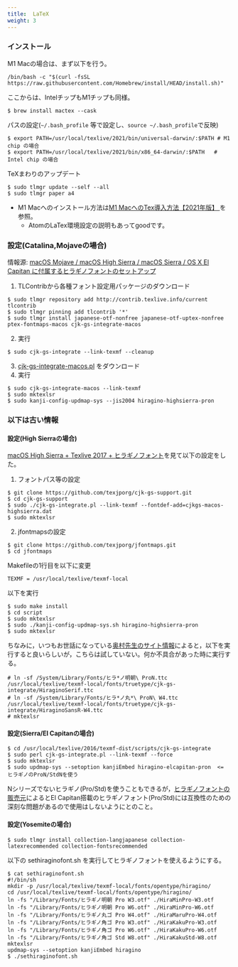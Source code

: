 ```yaml
---
title:  LaTeX
weight: 3
---
```


### インストール

M1 Macの場合は、まず以下を行う。

```
/bin/bash -c "$(curl -fsSL https://raw.githubusercontent.com/Homebrew/install/HEAD/install.sh)"
```

ここからは、IntelチップもM1チップも同様。
```
$ brew install mactex --cask
```
パスの設定(`~/.bash_profile` 等で設定し、`source ~/.bash_profile`で反映)
```
$ export PATH=/usr/local/texlive/2021/bin/universal-darwin/:$PATH # M1 chip の場合
$ export PATH=/usr/local/texlive/2021/bin/x86_64-darwin/:$PATH   # Intel chip の場合
```

TeXまわりのアップデート
```
$ sudo tlmgr update --self --all
$ sudo tlmgr paper a4
```

- M1 Macへのインストール方法は[M1 MacへのTex導入方法【2021年版】
](https://moromisenpy.com/m1-mactex2021/)を参照。
    - AtomのLaTex環境設定の説明もあってgoodです。

### 設定(Catalina,Mojaveの場合)

情報源: [macOS Mojave / macOS High Sierra / macOS Sierra / OS X El Capitan に付属するヒラギノフォントのセットアップ](https://texwiki.texjp.org/?%E3%83%92%E3%83%A9%E3%82%AE%E3%83%8E%E3%83%95%E3%82%A9%E3%83%B3%E3%83%88#macos-hiragino-setup)

1. TLContribから各種フォント設定用パッケージのダウンロード
```
$ sudo tlmgr repository add http://contrib.texlive.info/current tlcontrib
$ sudo tlmgr pinning add tlcontrib '*'
$ sudo tlmgr install japanese-otf-nonfree japanese-otf-uptex-nonfree ptex-fontmaps-macos cjk-gs-integrate-macos
```
2. 実行
```
$ sudo cjk-gs-integrate --link-texmf --cleanup
```
3. [cjk-gs-integrate-macos.pl](https://raw.githubusercontent.com/texjporg/cjk-gs-support/master/cjk-gs-integrate-macos.pl) をダウンロード
4. 実行
```
$ sudo cjk-gs-integrate-macos --link-texmf
$ sudo mktexlsr
$ sudo kanji-config-updmap-sys --jis2004 hiragino-highsierra-pron
```

### 以下は古い情報
#### 設定(High Sierraの場合)

[macOS High Sierra + Texlive 2017 + ヒラギノフォント](https://qiita.com/osamu620/items/8a299e44d087542e29a9)を見て以下の設定をした。

1. フォントパス等の設定
```
$ git clone https://github.com/texjporg/cjk-gs-support.git
$ cd cjk-gs-support
$ sudo ./cjk-gs-integrate.pl --link-texmf --fontdef-add=cjkgs-macos-highsierra.dat
$ sudo mktexlsr
```
2. jfontmapsの設定
```
$ git clone https://github.com/texjporg/jfontmaps.git
$ cd jfontmaps
```
Makefileの1行目を以下に変更
```
TEXMF = /usr/local/texlive/texmf-local
```
以下を実行
```
$ sudo make install
$ cd script
$ sudo mktexlsr
$ sudo ./kanji-config-updmap-sys.sh hiragino-highsierra-pron
$ sudo mktexlsr
```

ちなみに，いつもお世話になっている[奥村先生のサイト情報](https://okumuralab.org/bibun7/)によると，以下を実行すると良いらしいが，こちらは試していない。何か不具合があった時に実行する。
```
# ln -sf /System/Library/Fonts/ヒラ*ノ明朝\ ProN.ttc /usr/local/texlive/texmf-local/fonts/truetype/cjk-gs-integrate/HiraginoSerif.ttc
# ln -sf /System/Library/Fonts/ヒラ*ノ丸*\ ProN\ W4.ttc /usr/local/texlive/texmf-local/fonts/truetype/cjk-gs-integrate/HiraginoSansR-W4.ttc
# mktexlsr
```

#### 設定(Sierra/El Capitanの場合)
```
$ cd /usr/local/texlive/2016/texmf-dist/scripts/cjk-gs-integrate
$ sudo perl cjk-gs-integrate.pl --link-texmf --force
$ sudo mktexlsr
$ sudo updmap-sys --setoption kanjiEmbed hiragino-elcapitan-pron  <= ヒラギノのProN/StdNを使う
```
Nシリーズでないヒラギノ(Pro/Std)を使うこともできるが，[ヒラギノフォントの販売元](http://www.screen.co.jp/ga_product/sento/support/otf_osx_El_Capitan.html)によるとEl Capitan搭載のヒラギノフォント(Pro/Std)には互換性のための深刻な問題があるので使用はしないようにとのこと。

#### 設定(Yosemiteの場合)
```
$ sudo tlmgr install collection-langjapanese collection-latexrecommended collection-fontsrecommended
```
以下の sethiraginofont.sh を実行してヒラギノフォントを使えるようにする。
```
$ cat sethiraginofont.sh
#!/bin/sh
mkdir -p /usr/local/texlive/texmf-local/fonts/opentype/hiragino/
cd /usr/local/texlive/texmf-local/fonts/opentype/hiragino/
ln -fs "/Library/Fonts/ヒラギノ明朝 Pro W3.otf" ./HiraMinPro-W3.otf
ln -fs "/Library/Fonts/ヒラギノ明朝 Pro W6.otf" ./HiraMinPro-W6.otf
ln -fs "/Library/Fonts/ヒラギノ丸ゴ Pro W4.otf" ./HiraMaruPro-W4.otf
ln -fs "/Library/Fonts/ヒラギノ角ゴ Pro W3.otf" ./HiraKakuPro-W3.otf
ln -fs "/Library/Fonts/ヒラギノ角ゴ Pro W6.otf" ./HiraKakuPro-W6.otf
ln -fs "/Library/Fonts/ヒラギノ角ゴ Std W8.otf" ./HiraKakuStd-W8.otf
mktexlsr
updmap-sys --setoption kanjiEmbed hiragino
$ ./sethiraginofont.sh
```
